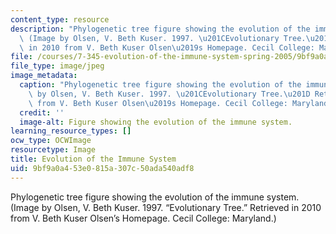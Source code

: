 ```yaml
---
content_type: resource
description: "Phylogenetic tree figure showing the evolution of the immune system.\
  \ (Image by Olsen, V. Beth Kuser. 1997. \u201CEvolutionary Tree.\u201D Retrieved\
  \ in 2010 from V. Beth Kuser Olsen\u2019s Homepage. Cecil College: Maryland.)"
file: /courses/7-345-evolution-of-the-immune-system-spring-2005/9bf9a0a453e0815a307c50ada540adf8_7-345-s05.jpg
file_type: image/jpeg
image_metadata:
  caption: "Phylogenetic tree figure showing the evolution of the immune system. (Image\
    \ by Olsen, V. Beth Kuser. 1997. \u201CEvolutionary Tree.\u201D Retrieved in 2010\
    \ from V. Beth Kuser Olsen\u2019s Homepage. Cecil College: Maryland.)"
  credit: ''
  image-alt: Figure showing the evolution of the immune system.
learning_resource_types: []
ocw_type: OCWImage
resourcetype: Image
title: Evolution of the Immune System
uid: 9bf9a0a4-53e0-815a-307c-50ada540adf8
---
```

Phylogenetic tree figure showing the evolution of the immune system. (Image by Olsen, V. Beth Kuser. 1997. “Evolutionary Tree.” Retrieved in 2010 from V. Beth Kuser Olsen’s Homepage. Cecil College: Maryland.)

